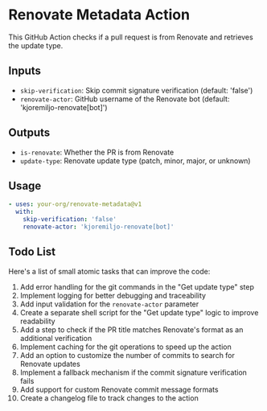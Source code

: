 # Renovate Metadata Action

This GitHub Action checks if a pull request is from Renovate and retrieves the update type.

## Inputs

- `skip-verification`: Skip commit signature verification (default: 'false')
- `renovate-actor`: GitHub username of the Renovate bot (default: 'kjoremiljo-renovate[bot]')

## Outputs

- `is-renovate`: Whether the PR is from Renovate
- `update-type`: Renovate update type (patch, minor, major, or unknown)

## Usage

```yaml
- uses: your-org/renovate-metadata@v1
  with:
    skip-verification: 'false'
    renovate-actor: 'kjoremiljo-renovate[bot]'
```

## Todo List

Here's a list of small atomic tasks that can improve the code:

1. Add error handling for the git commands in the "Get update type" step
2. Implement logging for better debugging and traceability
3. Add input validation for the `renovate-actor` parameter
4. Create a separate shell script for the "Get update type" logic to improve readability
5. Add a step to check if the PR title matches Renovate's format as an additional verification
6. Implement caching for the git operations to speed up the action
7. Add an option to customize the number of commits to search for Renovate updates
8. Implement a fallback mechanism if the commit signature verification fails
9. Add support for custom Renovate commit message formats
10. Create a changelog file to track changes to the action
